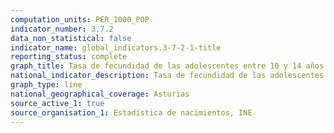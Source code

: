 ```yaml
---
computation_units: PER_1000_POP
indicator_number: 3.7.2
data_non_statistical: false
indicator_name: global_indicators.3-7-2-1-title
reporting_status: complete
graph_title: Tasa de fecundidad de las adolescentes entre 10 y 14 años por cada 1.000 mujeres de ese grupo de edad
national_indicator_description: Tasa de fecundidad de las adolescentes entre 10 y 14 años por cada 1.000 mujeres de ese grupo de edad
graph_type: line
national_geographical_coverage: Asturias
source_active_1: true
source_organisation_1: Estadística de nacimientos, INE
---
```

